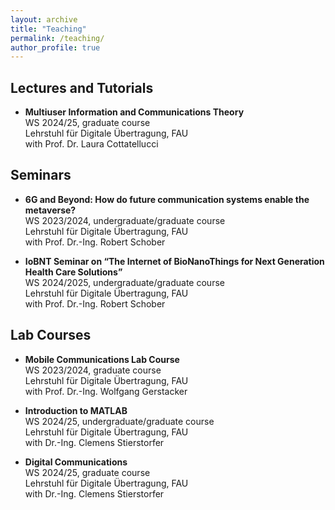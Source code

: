 ```yaml
---
layout: archive
title: "Teaching"
permalink: /teaching/
author_profile: true
---
```


## Lectures and Tutorials

- **Multiuser Information and Communications Theory**  
  WS 2024/25, graduate course  
  Lehrstuhl für Digitale Übertragung, FAU  
  with Prof. Dr. Laura Cottatellucci  

## Seminars

- **6G and Beyond: How do future communication systems enable the metaverse?**  
  WS 2023/2024, undergraduate/graduate course  
  Lehrstuhl für Digitale Übertragung, FAU  
  with Prof. Dr.-Ing. Robert Schober  

- **IoBNT Seminar on “The Internet of BioNanoThings for Next Generation Health Care Solutions”**  
  WS 2024/2025, undergraduate/graduate course  
  Lehrstuhl für Digitale Übertragung, FAU  
  with Prof. Dr.-Ing. Robert Schober  

## Lab Courses

- **Mobile Communications Lab Course**  
  WS 2023/2024, graduate course  
  Lehrstuhl für Digitale Übertragung, FAU  
  with Prof. Dr.-Ing. Wolfgang Gerstacker  

- **Introduction to MATLAB**  
  WS 2024/25, undergraduate/graduate course  
  Lehrstuhl für Digitale Übertragung, FAU  
  with Dr.-Ing. Clemens Stierstorfer  

- **Digital Communications**  
  WS 2024/25, graduate course  
  Lehrstuhl für Digitale Übertragung, FAU  
  with Dr.-Ing. Clemens Stierstorfer
